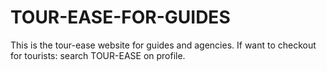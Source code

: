 # TOUR-EASE-FOR-GUIDES
This is the tour-ease website for guides and agencies. If want to checkout for tourists: search TOUR-EASE on profile.
